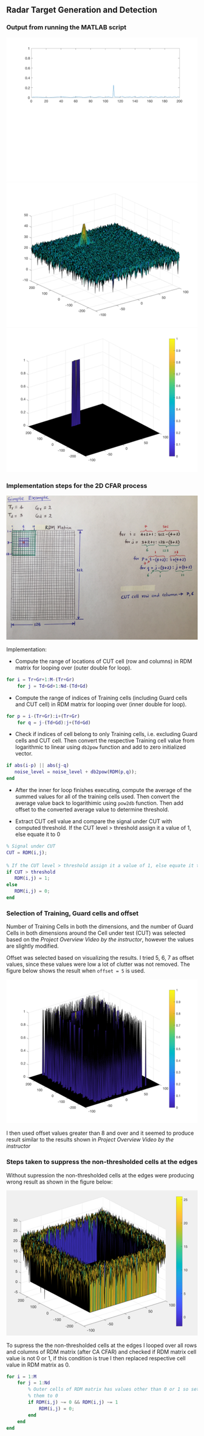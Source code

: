 Radar Target Generation and Detection
---

### Output from running the MATLAB script

![](images/figure-1.png)
![](images/figure-2.png)
![](images/figure-3.png)

### Implementation steps for the 2D CFAR process

![](images/step.png)

Implementation:

- Compute the range of locations of CUT cell (row and columns) in RDM matrix for looping over (outer double for loop).

```matlab
for i = Tr+Gr+1:M-(Tr+Gr)
    for j = Td+Gd+1:Nd-(Td+Gd)
```

- Compute the range of indices of Training cells (including Guard cells and CUT cell) in RDM matrix for looping over (inner double for loop).

```matlab
for p = i-(Tr+Gr):i+(Tr+Gr)
    for q = j-(Td+Gd):j+(Td+Gd)
```

- Check if indices of cell belong to only Training cells, i.e. excluding Guard cells and CUT cell. Then convert the respective Training cell value from logarithmic to linear using `db2pow` function and add to zero initialized vector.

```matlab
if abs(i-p) || abs(j-q) 
   noise_level = noise_level + db2pow(RDM(p,q));
end
```

- After the inner for loop finishes executing, compute the average of the summed values for all of the training cells used. Then convert the average value back to logarithimic using `pow2db` function. Then add offset to the converted average value to determine threshold.

- Extract CUT cell value and compare the signal under CUT with computed threshold. If the CUT level > threshold assign it a value of 1, else equate it to 0

```matlab
% Signal under CUT
CUT = RDM(i,j);
        
% If the CUT level > threshold assign it a value of 1, else equate it to 0
if CUT > threshold
   RDM(i,j) = 1;
else
   RDM(i,j) = 0;
end 
```

### Selection of Training, Guard cells and offset

Number of Training Cells in both the dimensions, and the number of Guard Cells in both dimensions around the Cell under test (CUT) was selected based on the *Project Overview Video by the instructor*, however the values are slightly modified. 

Offset was selected based on visualizing the results. I tried 5, 6, 7 as offset values, since these values were low a lot of clutter was not removed. The figure below shows the result when `offset = 5` is used.

![](images/offset.png)

I then used offset values greater than 8 and over and it seemed to produce result similar to the results shown in *Project Overview Video by the instructor*

### Steps taken to suppress the non-thresholded cells at the edges

Without supression the non-thresholded cells at the edges were producing wrong result as shown in the figure below:

![](images/problem.png)

To supress the the non-thresholded cells at the edges I looped over all rows and columns of RDM matrix (after CA CFAR) and checked if RDM matrix cell value is not 0 or 1, if this condition is true I then replaced respective cell value in RDM matrix as 0.

```matlab
for i = 1:M
    for j = 1:Nd
        % Outer cells of RDM matrix has values other than 0 or 1 so set
        % them to 0
        if RDM(i,j) ~= 0 && RDM(i,j) ~= 1
            RDM(i,j) = 0;
        end
    end
end
```

